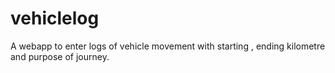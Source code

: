 # vehiclelog
A webapp  to enter logs of vehicle movement with starting , ending kilometre and purpose of journey. 

